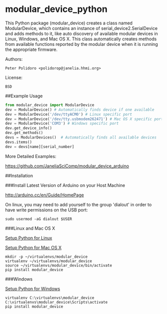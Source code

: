 modular_device_python
=====================

This Python package (modular\_device) creates a class named
ModularDevice, which contains an instance of
serial\_device2.SerialDevice and adds methods to it, like auto
discovery of available modular devices in Linux, Windows, and Mac OS
X. This class automatically creates methods from available functions
reported by the modular device when it is running the appropriate
firmware.

Authors:

    Peter Polidoro <polidorop@janelia.hhmi.org>

License:

    BSD

##Example Usage


```python
from modular_device import ModularDevice
dev = ModularDevice() # Automatically finds device if one available
dev = ModularDevice('/dev/ttyACM0') # Linux specific port
dev = ModularDevice('/dev/tty.usbmodem262471') # Mac OS X specific port
dev = ModularDevice('COM3') # Windows specific port
dev.get_device_info()
dev.get_methods()
devs = ModularDevices()  # Automatically finds all available devices
devs.items()
dev = devs[name][serial_number]
```

More Detailed Examples:

<https://github.com/JaneliaSciComp/modular_device_arduino>

##Installation

###Install Latest Version of Arduino on your Host Machine

<http://arduino.cc/en/Guide/HomePage>

On linux, you may need to add yourself to the group 'dialout' in order
to have write permissions on the USB port:

```shell
sudo usermod -aG dialout $USER
```

###Linux and Mac OS X

[Setup Python for Linux](./PYTHON_SETUP_LINUX.md)

[Setup Python for Mac OS X](./PYTHON_SETUP_MAC_OS_X.md)

```shell
mkdir -p ~/virtualenvs/modular_device
virtualenv ~/virtualenvs/modular_device
source ~/virtualenvs/modular_device/bin/activate
pip install modular_device
```

###Windows

[Setup Python for Windows](./PYTHON_SETUP_WINDOWS.md)

```shell
virtualenv C:\virtualenvs\modular_device
C:\virtualenvs\modular_device\Scripts\activate
pip install modular_device
```
